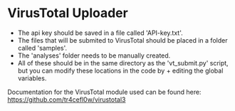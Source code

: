 # VirusTotal Uploader
+ The api key should be saved in a file called 'API-key.txt'.
+ The files that will be submited to VirusTotal should be placed in a folder called 'samples'.
+ The 'analyses' folder needs to be manually created.
+ All of these should be in the same directory as the 'vt_submit.py' script, but you can modify these locations in the code by + editing the global variables.

Documentation for the VirusTotal module used can be found here: https://github.com/tr4cefl0w/virustotal3
